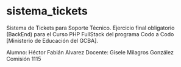 # sistema_tickets
Sistema de Tickets para Soporte Técnico.
Ejercicio final obligatorio (BackEnd) para el Curso PHP FullStack del programa Codo a Codo [Ministerio de Educación del GCBA].

Alumno: Héctor Fabián Alvarez
Docente: Gisele Milagros González
Comisión 1115
